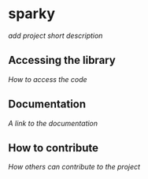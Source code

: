 # sparky

*add project short description*

## Accessing the library

*How to access the code*

## Documentation

*A link to the documentation*

## How to contribute

*How others can contribute to the project*